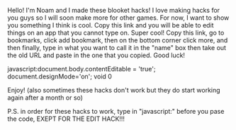 Hello! I'm Noam and I made these blooket hacks! I love making hacks for you guys so I will soon make more for other games. For now, I want to show you something I think is cool. Copy this link and you will be able to edit things on an app that you cannot type on. Super cool! Copy this link, go to bookmarks, click add bookmark, then on the bottom corner click more, and then finally, type in what you want to call it in the "name" box then take out the old URL and paste in the one that you copied. Good luck! 


javascript:document.body.contentEditable = 'true'; document.designMode='on'; void 0


Enjoy! (also sometimes these hacks don't work but they do start working again after a month or so)


P.S. in order for these hacks to work, type in "javascript:" before you pase the code, EXEPT FOR THE EDIT HACK!!!
